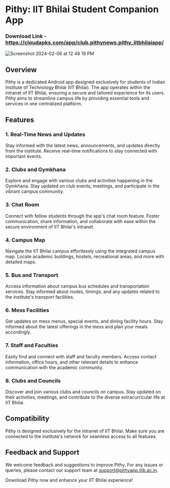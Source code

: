 # Pithy: IIT Bhilai Student Companion App 

### Download Link - https://cloudapks.com/app/club.pithynews.pithy_iitbhilaiapp/
![Screenshot 2024-02-06 at 12 48 19 PM](https://github.com/aniketraj1947/pithy/assets/39947497/22435543-76e7-4df5-b16f-d5f753d30aef)

## Overview

Pithy is a dedicated Android app designed exclusively for students of Indian Institute of Technology Bhilai (IIT Bhilai). The app operates within the intranet of IIT Bhilai, ensuring a secure and tailored experience for its users. Pithy aims to streamline campus life by providing essential tools and services in one centralized platform.

## Features

### 1. Real-Time News and Updates
Stay informed with the latest news, announcements, and updates directly from the institute. Receive real-time notifications to stay connected with important events.

### 2. Clubs and Gymkhana
Explore and engage with various clubs and activities happening in the Gymkhana. Stay updated on club events, meetings, and participate in the vibrant campus community.

### 3. Chat Room
Connect with fellow students through the app's chat room feature. Foster communication, share information, and collaborate with ease within the secure environment of IIT Bhilai's intranet.

### 4. Campus Map
Navigate the IIT Bhilai campus effortlessly using the integrated campus map. Locate academic buildings, hostels, recreational areas, and more with detailed maps.

### 5. Bus and Transport
Access information about campus bus schedules and transportation services. Stay informed about routes, timings, and any updates related to the institute's transport facilities.

### 6. Mess Facilities
Get updates on mess menus, special events, and dining facility hours. Stay informed about the latest offerings in the mess and plan your meals accordingly.

### 7. Staff and Faculties
Easily find and connect with staff and faculty members. Access contact information, office hours, and other relevant details to enhance communication with the academic community.

### 8. Clubs and Councils
Discover and join various clubs and councils on campus. Stay updated on their activities, meetings, and contribute to the diverse extracurricular life at IIT Bhilai.

## Compatibility

Pithy is designed exclusively for the intranet of IIT Bhilai. Make sure you are connected to the institute's network for seamless access to all features.

## Feedback and Support

We welcome feedback and suggestions to improve Pithy. For any issues or queries, please contact our support team at support@pithyapp.iitb.ac.in.

Download Pithy now and enhance your IIT Bhilai experience!
